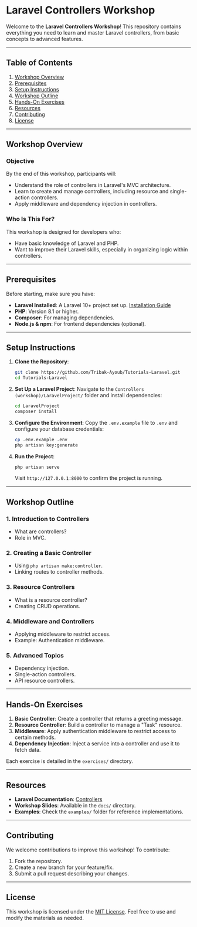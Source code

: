 # Laravel Controllers Workshop

Welcome to the **Laravel Controllers Workshop**! This repository contains everything you need to learn and master Laravel controllers, from basic concepts to advanced features.

---

## Table of Contents

1. [Workshop Overview](#workshop-overview)
2. [Prerequisites](#prerequisites)
3. [Setup Instructions](#setup-instructions)
4. [Workshop Outline](#workshop-outline)
5. [Hands-On Exercises](#hands-on-exercises)
6. [Resources](#resources)
7. [Contributing](#contributing)
8. [License](#license)

---

## Workshop Overview

### **Objective**
By the end of this workshop, participants will:
- Understand the role of controllers in Laravel's MVC architecture.
- Learn to create and manage controllers, including resource and single-action controllers.
- Apply middleware and dependency injection in controllers.

### **Who Is This For?**
This workshop is designed for developers who:
- Have basic knowledge of Laravel and PHP.
- Want to improve their Laravel skills, especially in organizing logic within controllers.

---

## Prerequisites

Before starting, make sure you have:
- **Laravel Installed**: A Laravel 10+ project set up. [Installation Guide](https://laravel.com/docs/10.x/installation)
- **PHP**: Version 8.1 or higher.
- **Composer**: For managing dependencies.
- **Node.js & npm**: For frontend dependencies (optional).

---

## Setup Instructions

1. **Clone the Repository**:
   ```bash
   git clone https://github.com/Tribak-Ayoub/Tutorials-Laravel.git
   cd Tutorials-Laravel
   ```

2. **Set Up a Laravel Project**:
   Navigate to the `Controllers (workshop)/LaravelProject/` folder and install dependencies:
   ```bash
   cd LaravelProject
   composer install
   ```

3. **Configure the Environment**:
   Copy the `.env.example` file to `.env` and configure your database credentials:
   ```bash
   cp .env.example .env
   php artisan key:generate
   ```

4. **Run the Project**:
   ```bash
   php artisan serve
   ```
   Visit `http://127.0.0.1:8000` to confirm the project is running.

---

## Workshop Outline

### **1. Introduction to Controllers**
- What are controllers?
- Role in MVC.

### **2. Creating a Basic Controller**
- Using `php artisan make:controller`.
- Linking routes to controller methods.

### **3. Resource Controllers**
- What is a resource controller?
- Creating CRUD operations.

### **4. Middleware and Controllers**
- Applying middleware to restrict access.
- Example: Authentication middleware.

### **5. Advanced Topics**
- Dependency injection.
- Single-action controllers.
- API resource controllers.

---

## Hands-On Exercises

1. **Basic Controller**: Create a controller that returns a greeting message.
2. **Resource Controller**: Build a controller to manage a "Task" resource.
3. **Middleware**: Apply authentication middleware to restrict access to certain methods.
4. **Dependency Injection**: Inject a service into a controller and use it to fetch data.

Each exercise is detailed in the `exercises/` directory.

---

## Resources

- **Laravel Documentation**: [Controllers](https://laravel.com/docs/controllers)
- **Workshop Slides**: Available in the `docs/` directory.
- **Examples**: Check the `examples/` folder for reference implementations.

---

## Contributing

We welcome contributions to improve this workshop! To contribute:
1. Fork the repository.
2. Create a new branch for your feature/fix.
3. Submit a pull request describing your changes.

---

## License

This workshop is licensed under the [MIT License](LICENSE). Feel free to use and modify the materials as needed.
